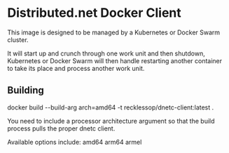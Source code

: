 # Distributed.net Docker Client

This image is designed to be managed by a Kubernetes or Docker Swarm cluster.

It will start up and crunch through one work unit and then shutdown, Kubernetes or Docker Swarm will then handle restarting another container to take its place and process another work unit.

## Building

docker build --build-arg arch=amd64 -t recklessop/dnetc-client:latest .

You need to include a processor architecture argument so that the build process pulls the proper dnetc client.

Available options include:
amd64
arm64
armel
